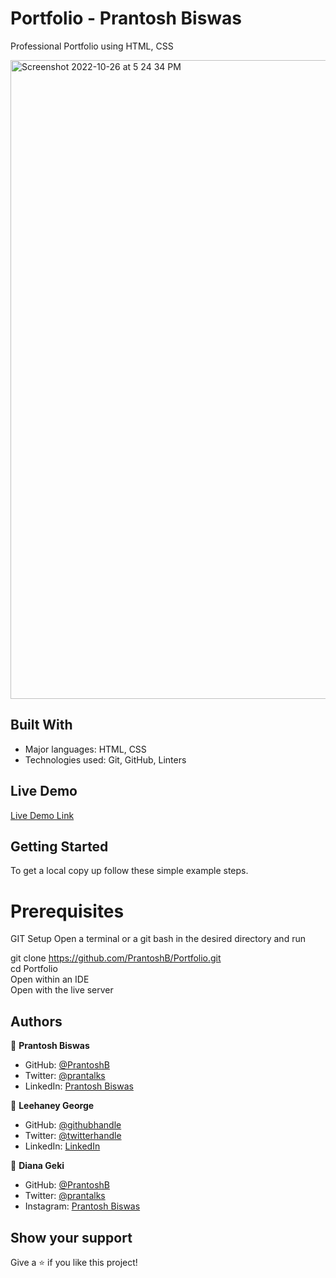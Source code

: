 # Portfolio - Prantosh Biswas
Professional Portfolio using HTML, CSS


<img width="1022" alt="Screenshot 2022-10-26 at 5 24 34 PM" src="https://user-images.githubusercontent.com/93311467/198123491-584c8937-f7e8-4fa8-a2fb-87a97512646b.png">



## Built With

- Major languages: 
    HTML, CSS
- Technologies used: 
    Git, GitHub, Linters
    
## Live Demo
[Live Demo Link](https://prantoshb.github.io/Portfolio/)
    
    
## Getting Started
To get a local copy up follow these simple example steps.

# Prerequisites
GIT
Setup
Open a terminal or a git bash in the desired directory and run 

git clone https://github.com/PrantoshB/Portfolio.git</br> 
cd Portfolio</br> 
Open within an IDE</br> 
Open with the live server</br> 


## Authors

👤 **Prantosh Biswas**

- GitHub: [@PrantoshB](https://github.com/PrantoshB)
- Twitter: [@prantalks](https://twitter.com/prantalks)
- LinkedIn: [Prantosh Biswas](https://linkedin.com/in/prantosh)

👤 **Leehaney George**

- GitHub: [@githubhandle](https://github.com/leehaney254)
- Twitter: [@twitterhandle](https://twitter.com/Lee06785586)
- LinkedIn: [LinkedIn](https://www.linkedin.com/in/leehaney-george-0a4a51178/)

👤 **Diana Geki**

- GitHub: [@PrantoshB](https://github.com/DianaBeki)
- Twitter: [@prantalks](https://github.com/DianaBeki#)
- Instagram: [Prantosh Biswas](https://github.com/DianaBeki#)


## Show your support

Give a ⭐️ if you like this project!
